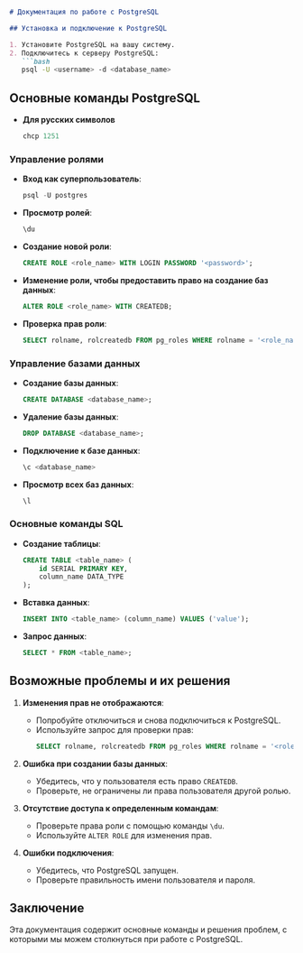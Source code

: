 ```markdown
# Документация по работе с PostgreSQL

## Установка и подключение к PostgreSQL

1. Установите PostgreSQL на вашу систему.
2. Подключитесь к серверу PostgreSQL:
   ```bash
   psql -U <username> -d <database_name>
   ```

## Основные команды PostgreSQL

- **Для русских символов**
  ```sql
  chcp 1251
  ```

### Управление ролями

- **Вход как суперпользователь**:
  ```sql
  psql -U postgres
  ```


- **Просмотр ролей**:
  ```sql
  \du
  ```

- **Создание новой роли**:
  ```sql
  CREATE ROLE <role_name> WITH LOGIN PASSWORD '<password>';
  ```

- **Изменение роли, чтобы предоставить право на создание баз данных**:
  ```sql
  ALTER ROLE <role_name> WITH CREATEDB;
  ```

- **Проверка прав роли**:
  ```sql
  SELECT rolname, rolcreatedb FROM pg_roles WHERE rolname = '<role_name>';
  ```

### Управление базами данных

- **Создание базы данных**:
  ```sql
  CREATE DATABASE <database_name>;
  ```

- **Удаление базы данных**:
  ```sql
  DROP DATABASE <database_name>;
  ```

- **Подключение к базе данных**:
  ```sql
  \c <database_name>
  ```

- **Просмотр всех баз данных**:
  ```sql
  \l
  ```

### Основные команды SQL

- **Создание таблицы**:
  ```sql
  CREATE TABLE <table_name> (
      id SERIAL PRIMARY KEY,
      column_name DATA_TYPE
  );
  ```

- **Вставка данных**:
  ```sql
  INSERT INTO <table_name> (column_name) VALUES ('value');
  ```

- **Запрос данных**:
  ```sql
  SELECT * FROM <table_name>;
  ```

## Возможные проблемы и их решения

1. **Изменения прав не отображаются**:
   - Попробуйте отключиться и снова подключиться к PostgreSQL.
   - Используйте запрос для проверки прав:
     ```sql
     SELECT rolname, rolcreatedb FROM pg_roles WHERE rolname = '<role_name>';
     ```

2. **Ошибка при создании базы данных**:
   - Убедитесь, что у пользователя есть право `CREATEDB`.
   - Проверьте, не ограничены ли права пользователя другой ролью.

3. **Отсутствие доступа к определенным командам**:
   - Проверьте права роли с помощью команды `\du`.
   - Используйте `ALTER ROLE` для изменения прав.

4. **Ошибки подключения**:
   - Убедитесь, что PostgreSQL запущен.
   - Проверьте правильность имени пользователя и пароля.

## Заключение

Эта документация содержит основные команды и решения проблем, с которыми мы можем столкнуться при работе с PostgreSQL.
```